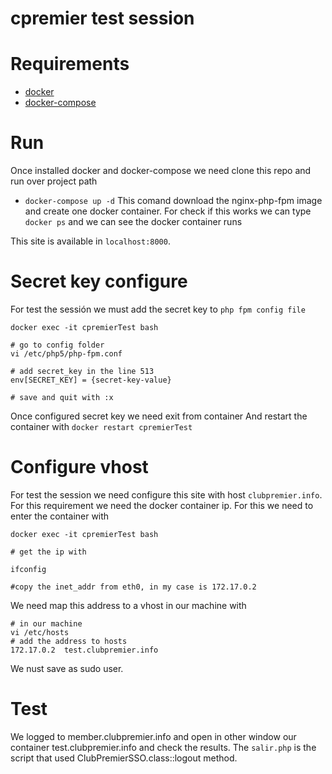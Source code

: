 # cpremier test session

# Requirements
* [docker](https://docs.docker.com/engine/installation/)
* [docker-compose](https://docs.docker.com/compose/install/)

# Run
Once installed docker and docker-compose we need clone this repo and run over project path
* `docker-compose up -d`
This comand download the nginx-php-fpm image and create one docker container.
For check if this works we can type `docker ps` and we can see the docker container runs

This site is available in `localhost:8000`.

# Secret key configure

For test the sessión we must add the secret key to `php fpm config file`
```
docker exec -it cpremierTest bash

# go to config folder
vi /etc/php5/php-fpm.conf

# add secret_key in the line 513
env[SECRET_KEY] = {secret-key-value}

# save and quit with :x
```
Once configured secret key we need exit from container
And restart the container with `docker restart cpremierTest`

# Configure vhost
For test the session we need configure this site with host `clubpremier.info`. For this requirement we need the docker container ip.
For this we need to enter the container with 
```
docker exec -it cpremierTest bash

# get the ip with

ifconfig

#copy the inet_addr from eth0, in my case is 172.17.0.2
```

We need map this address to a vhost in our machine with
```
# in our machine
vi /etc/hosts
# add the address to hosts 
172.17.0.2  test.clubpremier.info
```
We nust save as sudo user.

# Test
We logged to member.clubpremier.info and open in other window our container test.clubpremier.info and check the results.
The `salir.php` is the script that used ClubPremierSSO.class::logout method.

